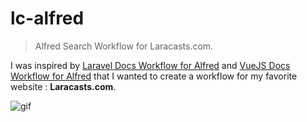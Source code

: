# lc-alfred

>Alfred Search Workflow for Laracasts.com.

I was inspired by [Laravel Docs Workflow for Alfred](https://github.com/tillkruss/alfred-laravel-docs) and [VueJS Docs Workflow for Alfred](https://github.com/vmitchell85/alfred-vuejs-docs) that I wanted to create a workflow for my favorite website : **Laracasts.com**.

![gif](lc-workflow.gif)

